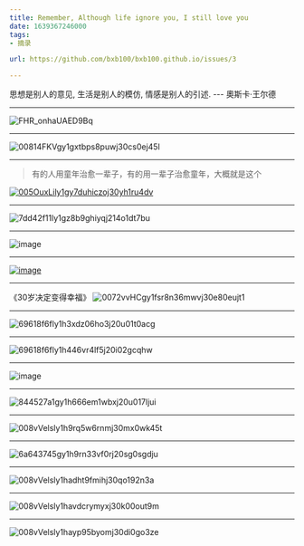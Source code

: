 ```yaml
---
title: Remember, Although life ignore you, I still love you
date: 1639367246000
tags:
- 摘录

url: https://github.com/bxb100/bxb100.github.io/issues/3

---
```

思想是别人的意见, 生活是别人的模仿, 情感是别人的引述.  --- 奧斯卡·王尔德

---

<a id="issuecomment-1000731478"></a>
![FHR_onhaUAED9Bq](https://user-images.githubusercontent.com/20685961/147336969-b3c61b57-fa2d-40d4-b361-678cf7853fd9.jpg)


---

<a id="issuecomment-1001852382"></a>
![00814FKVgy1gxtbps8puwj30cs0ej45l](https://user-images.githubusercontent.com/20685961/147525618-4985ef49-778a-4eed-9393-771c696ef92f.jpg)


---

<a id="issuecomment-1008554191"></a>
> 有的人用童年治愈一辈子，有的用一辈子治愈童年，大概就是这个

[![005OuxLily1gy7duhiczoj30yh1ru4dv](https://user-images.githubusercontent.com/20685961/148721530-e906168d-aadd-49b1-9847-d8bf0953531a.jpg)](http://jandan.net/t/5130436)

---

<a id="issuecomment-1034644960"></a>
![7dd42f11ly1gz8b9ghiyqj214o1dt7bu](https://user-images.githubusercontent.com/20685961/153370287-26c895f2-ea71-47cc-9d11-d5bdbcb6865d.jpg)


---

<a id="issuecomment-1073213019"></a>
![image](https://user-images.githubusercontent.com/20685961/159156807-241859b9-8f7b-4e7c-9448-29863e14bbef.png)


---

<a id="issuecomment-1073701776"></a>
[![image](https://user-images.githubusercontent.com/20685961/159238460-c3d33e43-1ba1-4a99-b5dd-60e70b794471.png)](http://jandan.net/t/5190264)


---

<a id="issuecomment-1164470663"></a>
《30岁决定变得幸福》
![0072vvHCgy1fsr8n36mwvj30e80eujt1](https://user-images.githubusercontent.com/20685961/175321844-b560fcc7-b46f-4bc3-b9f6-1f2556621f14.jpg)


---

<a id="issuecomment-1176258771"></a>
![69618f6fly1h3xdz06ho3j20u01t0acg](https://user-images.githubusercontent.com/20685961/177568016-66d3bf89-09d0-4b6d-b920-1f3cf1e6bf07.jpg)


---

<a id="issuecomment-1182660440"></a>
![69618f6fly1h446vr4lf5j20i02gcqhw](https://user-images.githubusercontent.com/20685961/178628911-6dcc7c6c-bb89-4d54-b292-181c8167f70c.jpg)


---

<a id="issuecomment-1208885742"></a>
![image](https://user-images.githubusercontent.com/20685961/183561817-5d99b0e8-4623-402f-9153-90cbb1fe9773.png)


---

<a id="issuecomment-1249978823"></a>
![844527a1gy1h666em1wbxj20u017ljui](https://user-images.githubusercontent.com/20685961/190836656-11c1cc97-258c-427d-95e2-36398cef5df2.jpg)


---

<a id="issuecomment-1370754914"></a>
![008vVelsly1h9rq5w6rnmj30mx0wk45t](https://user-images.githubusercontent.com/20685961/210536799-27da2fc7-519d-4a1d-9ebf-ea17cf84764e.jpg)


---

<a id="issuecomment-1375434483"></a>
![6a643745gy1h9rn33vf0rj20sg0sgdju](https://user-images.githubusercontent.com/20685961/211293288-938d7f12-ca58-4eab-ba51-bd0b93ec4464.jpg)


---

<a id="issuecomment-1399980668"></a>
![008vVelsly1hadht9fmihj30qo192n3a](https://user-images.githubusercontent.com/20685961/213997588-6772f4a4-ea01-47f3-b5a0-0324ebd605ae.jpg)


---

<a id="issuecomment-1422731103"></a>
![008vVelsly1havdcrymyxj30k00out9m](https://user-images.githubusercontent.com/20685961/217566654-69406017-a6de-45db-b8f3-cbf38b26e262.jpg)


---

<a id="issuecomment-1426759023"></a>
![008vVelsly1hayp95byomj30di0go3ze](https://user-images.githubusercontent.com/20685961/218258770-c7e4a391-2ecb-49d9-9c98-5384e100c6e5.jpg)
